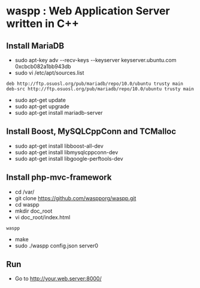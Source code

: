 waspp : Web Application Server written in C++
=============================================

Install MariaDB
---------------
* sudo apt-key adv --recv-keys --keyserver keyserver.ubuntu.com 0xcbcb082a1bb943db
* sudo vi /etc/apt/sources.list
```
deb http://ftp.osuosl.org/pub/mariadb/repo/10.0/ubuntu trusty main
deb-src http://ftp.osuosl.org/pub/mariadb/repo/10.0/ubuntu trusty main
```

* sudo apt-get update
* sudo apt-get upgrade
* sudo apt-get install mariadb-server

Install Boost, MySQLCppConn and TCMalloc
----------------------------------------
* sudo apt-get install libboost-all-dev
* sudo apt-get install libmysqlcppconn-dev
* sudo apt-get install libgoogle-perftools-dev

Install php-mvc-framework
-------------------------
* cd /var/
* git clone https://github.com/waspporg/waspp.git
* cd waspp
* mkdir doc_root
* vi doc_root/index.html
```
waspp
```

* make
* sudo ./waspp config.json server0

Run
---
* Go to http://your.web.server:8000/
